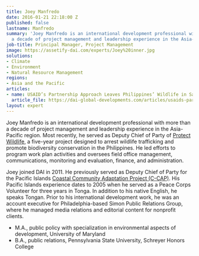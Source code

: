 ```yaml
---
title: Joey Manfredo
date: 2016-01-21 22:18:00 Z
published: false
lastname: Manfredo
summary: 'Joey Manfredo is an international development professional with more than
  a decade of project management and leadership experience in the Asia-Pacific region. '
job-title: Principal Manager, Project Management
image: https://assetify-dai.com/experts/Joey%20inner.jpg
solutions:
- Climate
- Environment
- Natural Resource Management
regions:
- Asia and the Pacific
articles:
- name: USAID’s Partnership Approach Leaves Philippines’ Wildlife in Safer Hands
  article_file: https://dai-global-developments.com/articles/usaids-partnership-approach-leaves-philippines-wildlife-in-safer-hands
layout: expert
---
```


Joey Manfredo is an international development professional with more than a decade of project management and leadership experience in the Asia-Pacific region. Most recently, he served as Deputy Chief of Party of [Protect Wildlife](https://www.dai.com/our-work/projects/philippines-protect-wildlife-protect), a five-year project designed to arrest wildlife trafficking and promote biodiversity conservation in the Philippines. He led efforts to program work plan activities and oversees field office management, communications, monitoring and evaluation, finance, and administration. 

Joey joined DAI in 2011. He previously served as Deputy Chief of Party for the Pacific Islands [Coastal Community Adaptation Project (C-CAP)](https://www.dai.com/our-work/projects/south-pacific-islands-coastal-community-adaptation-project-c-cap). His Pacific Islands experience dates to 2005 when he served as a Peace Corps Volunteer for three years in Tonga. In addition to his native English, he speaks Tongan. Prior to his international development work, he was an account executive for Philadelphia-based Simon Public Relations Group, where he managed media relations and editorial content for nonprofit clients. 

* M.A., public policy with specialization in environmental aspects of development, University of Maryland
* B.A., public relations, Pennsylvania State University, Schreyer Honors College